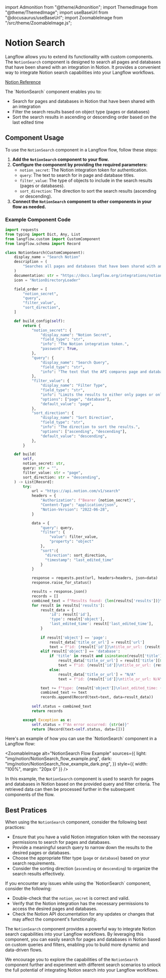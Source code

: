 import Admonition from "@theme/Admonition";
import ThemedImage from "@theme/ThemedImage";
import useBaseUrl from "@docusaurus/useBaseUrl";
import ZoomableImage from "/src/theme/ZoomableImage.js";

# Notion Search

Langflow allows you to extend its functionality with custom components. The `NotionSearch` component is designed to search all pages and databases that have been shared with an integration in Notion. It provides a convenient way to integrate Notion search capabilities into your Langflow workflows.

[Notion Reference](https://developers.notion.com/reference/search)

<Admonition type="tip" title="Component Functionality">
 The `NotionSearch` component enables you to:

- Search for pages and databases in Notion that have been shared with an integration
- Filter the search results based on object type (pages or databases)
- Sort the search results in ascending or descending order based on the last edited time

</Admonition>

## Component Usage

To use the `NotionSearch` component in a Langflow flow, follow these steps:

1. **Add the `NotionSearch` component to your flow.**
2. **Configure the component by providing the required parameters:**
   - `notion_secret`: The Notion integration token for authentication.
   - `query`: The text to search for in page and database titles.
   - `filter_value`: The type of objects to include in the search results (pages or databases).
   - `sort_direction`: The direction to sort the search results (ascending or descending).
3. **Connect the `NotionSearch` component to other components in your flow as needed.**

### Example Component Code

```python
import requests
from typing import Dict, Any, List
from langflow.custom import CustomComponent
from langflow.schema import Record

class NotionSearch(CustomComponent):
    display_name = "Search Notion"
    description = (
        "Searches all pages and databases that have been shared with an integration."
    )
    documentation: str = "https://docs.langflow.org/integrations/notion/search"
    icon = "NotionDirectoryLoader"

    field_order = [
        "notion_secret",
        "query",
        "filter_value",
        "sort_direction",
    ]

    def build_config(self):
        return {
            "notion_secret": {
                "display_name": "Notion Secret",
                "field_type": "str",
                "info": "The Notion integration token.",
                "password": True,
            },
            "query": {
                "display_name": "Search Query",
                "field_type": "str",
                "info": "The text that the API compares page and database titles against.",
            },
            "filter_value": {
                "display_name": "Filter Type",
                "field_type": "str",
                "info": "Limits the results to either only pages or only databases.",
                "options": ["page", "database"],
                "default_value": "page",
            },
            "sort_direction": {
                "display_name": "Sort Direction",
                "field_type": "str",
                "info": "The direction to sort the results.",
                "options": ["ascending", "descending"],
                "default_value": "descending",
            },
        }

    def build(
        self,
        notion_secret: str,
        query: str = "",
        filter_value: str = "page",
        sort_direction: str = "descending",
    ) -> List[Record]:
        try:
            url = "https://api.notion.com/v1/search"
            headers = {
                "Authorization": f"Bearer {notion_secret}",
                "Content-Type": "application/json",
                "Notion-Version": "2022-06-28",
            }

            data = {
                "query": query,
                "filter": {
                    "value": filter_value,
                    "property": "object"
                },
                "sort":{
                  "direction": sort_direction,
                  "timestamp": "last_edited_time"
                }
            }

            response = requests.post(url, headers=headers, json=data)
            response.raise_for_status()

            results = response.json()
            records = []
            combined_text = f"Results found: {len(results['results'])}\n\n"
            for result in results['results']:
                result_data = {
                    'id': result['id'],
                    'type': result['object'],
                    'last_edited_time': result['last_edited_time'],
                }
                
                if result['object'] == 'page':
                    result_data['title_or_url'] = result['url']
                    text = f"id: {result['id']}\ntitle_or_url: {result['url']}\n"
                elif result['object'] == 'database':
                    if 'title' in result and isinstance(result['title'], list) and len(result['title']) > 0:
                        result_data['title_or_url'] = result['title'][0]['plain_text']
                        text = f"id: {result['id']}\ntitle_or_url: {result['title'][0]['plain_text']}\n"
                    else:
                        result_data['title_or_url'] = "N/A"
                        text = f"id: {result['id']}\ntitle_or_url: N/A\n"

                text += f"type: {result['object']}\nlast_edited_time: {result['last_edited_time']}\n\n"
                combined_text += text
                records.append(Record(text=text, data=result_data))
            
            self.status = combined_text
            return records

        except Exception as e:
            self.status = f"An error occurred: {str(e)}"
            return [Record(text=self.status, data=[])]
```

<Admonition type="info" title="Example Usage">
Here's an example of how you can use the `NotionSearch` component in a Langflow flow:

<ZoomableImage
    alt="NotionSearch Flow Example"
    sources={{
    light: "img/notion/NotionSearch_flow_example.png",
    dark: "img/notion/NotionSearch_flow_example_dark.png",
    }}
    style={{ width: "100%", margin: "20px 0" }}
/>

In this example, the `NotionSearch` component is used to search for pages and databases in Notion based on the provided query and filter criteria. The retrieved data can then be processed further in the subsequent components of the flow.
</Admonition>

## Best Pratices

 When using the `NotionSearch` component, consider the following best practices:

- Ensure that you have a valid Notion integration token with the necessary permissions to search for pages and databases.
- Provide a meaningful search query to narrow down the results to the desired pages or databases.
- Choose the appropriate filter type (`page` or `database`) based on your search requirements.
- Consider the sorting direction (`ascending` or `descending`) to organize the search results effectively.

<Admonition type="warning" title="Troubleshooting">
 If you encounter any issues while using the `NotionSearch` component, consider the following:

- Double-check that the `notion_secret` is correct and valid.
- Verify that the Notion integration has the necessary permissions to access the desired pages and databases.
- Check the Notion API documentation for any updates or changes that may affect the component's functionality.
</Admonition>

The `NotionSearch` component provides a powerful way to integrate Notion search capabilities into your Langflow workflows. By leveraging this component, you can easily search for pages and databases in Notion based on custom queries and filters, enabling you to build more dynamic and data-driven flows.

We encourage you to explore the capabilities of the `NotionSearch` component further and experiment with different search scenarios to unlock the full potential of integrating Notion search into your Langflow workflows.

